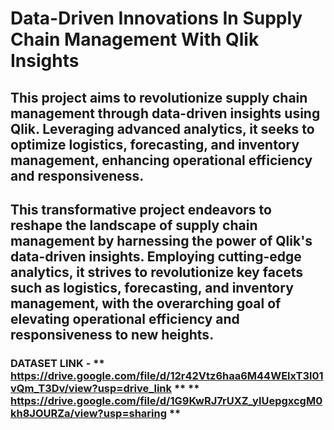 # Data-Driven Innovations In Supply Chain Management With Qlik Insights
## This project aims to revolutionize supply chain management through data-driven insights using   Qlik. Leveraging advanced analytics, it seeks to optimize logistics, forecasting, and inventory management, enhancing operational efficiency and responsiveness. 
## This transformative project endeavors to reshape the landscape of supply chain management by harnessing the power of Qlik's data-driven insights. Employing cutting-edge analytics, it strives to revolutionize key facets such as logistics, forecasting, and inventory management, with the overarching goal of elevating operational efficiency and responsiveness to new heights.
### DATASET LINK - ** https://drive.google.com/file/d/12r42Vtz6haa6M44WElxT3l01vQm_T3Dv/view?usp=drive_link ** ** https://drive.google.com/file/d/1G9KwRJ7rUXZ_ylUepgxcgM0kh8JOURZa/view?usp=sharing **

